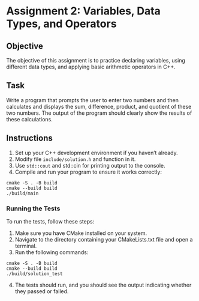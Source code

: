 # Assignment 2: Variables, Data Types, and Operators

## Objective
The objective of this assignment is to practice declaring variables, using different data types, and applying basic arithmetic operators in C++.

## Task
Write a program that prompts the user to enter two numbers and then calculates and displays the sum, difference, product, and quotient of these two numbers. The output of the program should clearly show the results of these calculations.

## Instructions
1. Set up your C++ development environment if you haven’t already.
2. Modify file `include/solution.h` and function in it.
2. Use `std::cout` and std::cin for printing output to the console.
3. Compile and run your program to ensure it works correctly:
```shell
cmake -S . -B build
cmake --build build
./build/main
```

### Running the Tests
To run the tests, follow these steps:

1. Make sure you have CMake installed on your system.
2. Navigate to the directory containing your CMakeLists.txt file and open a terminal.
3. Run the following commands:
```shell
cmake -S . -B build
cmake --build build
./build/solution_test
```
4. The tests should run, and you should see the output indicating whether they passed or failed.

